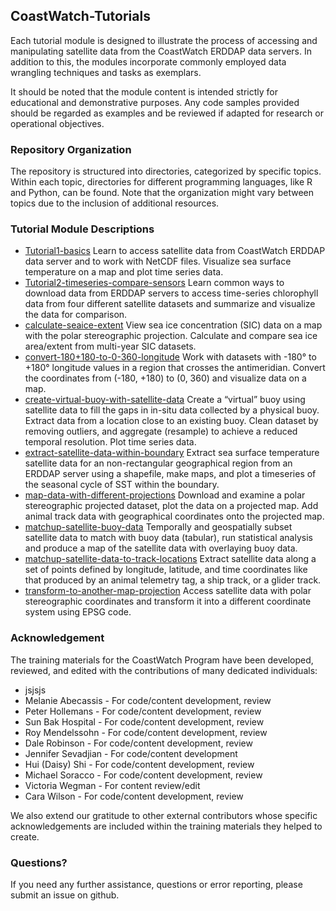 ## CoastWatch-Tutorials

Each tutorial module is designed to illustrate the process of accessing and manipulating satellite data from the CoastWatch ERDDAP data servers. In addition to this, the modules incorporate commonly employed data wrangling techniques and tasks as exemplars. 

It should be noted that the module content is intended strictly for educational and demonstrative purposes. Any code samples provided should be regarded as examples and be reviewed if adapted for research or operational objectives.

### Repository Organization
The repository is structured into directories, categorized by specific topics. Within each topic, directories for different programming languages, like R and Python, can be found. Note that the organization might vary between topics due to the inclusion of additional resources.


### Tutorial Module Descriptions

* [Tutorial1-basics](Tutorial1-basics) 
Learn to access satellite data from CoastWatch ERDDAP data server and to work with NetCDF files.  Visualize sea surface temperature on a map and plot time series data.
* [Tutorial2-timeseries-compare-sensors](Tutorial2-timeseries-compare-sensors)
Learn common ways to download data from ERDDAP servers to access time-series chlorophyll data from four different satellite datasets and summarize and visualize the data for comparison.
* [calculate-seaice-extent](calculate-seaice-extent)
View sea ice concentration (SIC) data on a map with the polar stereographic projection.  Calculate and compare sea ice area/extent from multi-year SIC datasets.
* [convert-180+180-to-0-360-longitude](convert-180+180-to-0-360-longitude)
Work with datasets with -180&deg; to +180&deg; longitude values in a region that crosses the antimeridian.  Convert the coordinates from (-180, +180) to (0, 360)  and visualize data on a map.
* [create-virtual-buoy-with-satellite-data](create-virtual-buoy-with-satellite-data)
  Create a “virtual” buoy using satellite data to fill the gaps in in-situ data collected by a physical buoy. Extract data from a location close to an existing buoy.  Clean dataset by removing outliers, and aggregate (resample) to achieve a reduced temporal resolution.  Plot time series data.
* [extract-satellite-data-within-boundary](extract-satellite-data-within-boundary)
  Extract sea surface temperature satellite data for an non-rectangular geographical region from an ERDDAP server using a shapefile, make maps, and plot a timeseries of the seasonal cycle of SST within the boundary.
* [map-data-with-different-projections](map-data-with-different-projections)
Download and examine a polar stereographic projected dataset, plot the data on a projected map.  Add animal track data with geographical coordinates onto the projected map.
* [matchup-satellite-buoy-data](matchup-satellite-buoy-data)
  Temporally and geospatially subset satellite data to match with buoy data (tabular), run statistical analysis and produce a map of the satellite data with overlaying buoy data.
* [matchup-satellite-data-to-track-locations](matchup-satellite-data-to-track-locations)
  Extract satellite data along a set of points defined by longitude, latitude, and time coordinates like that produced by an animal telemetry tag, a ship track, or a glider track.
* [transform-to-another-map-projection](transform-to-another-map-projection)
  	Access satellite data with polar stereographic coordinates and transform it into a different coordinate system using EPSG code.
  
### Acknowledgement

The training materials for the CoastWatch Program have been developed, reviewed, and edited with the contributions of many dedicated individuals:
- jsjsjs
- Melanie Abecassis - For code/content development, review
- Peter Hollemans - For code/content development, review
- Sun Bak Hospital - For code/content development, review
- Roy Mendelssohn - For code/content development, review
- Dale Robinson - For code/content development, review
- Jennifer Sevadjian - For code/content development
- Hui (Daisy) Shi - For code/content development, review
- Michael Soracco - For code/content development, review
- Victoria Wegman - For content review/edit
- Cara Wilson - For code/content development, review

We also extend our gratitude to other external contributors whose specific acknowledgements are included within the training materials they helped to create.
### Questions?

If you need any further assistance, questions or error reporting, please submit an issue on github.



